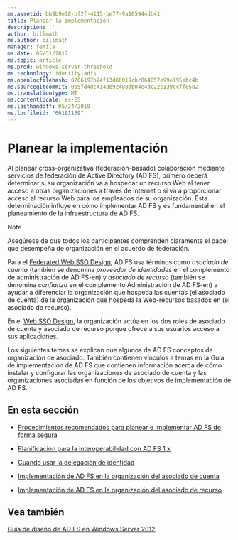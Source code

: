 ```yaml
---
ms.assetid: bb9b9e18-bf2f-4115-be77-9a165944db41
title: Planear la implementación
description: ''
author: billmath
ms.author: billmath
manager: femila
ms.date: 05/31/2017
ms.topic: article
ms.prod: windows-server-threshold
ms.technology: identity-adfs
ms.openlocfilehash: 0206197b24f13d80019cbc864057e99e195ebc4b
ms.sourcegitcommit: 0b5fd4dc4148b92480db04e4dc22e139dcff8582
ms.translationtype: MT
ms.contentlocale: es-ES
ms.lasthandoff: 05/24/2019
ms.locfileid: "66191139"
---
```

# <a name="planning-your-deployment"></a>Planear la implementación

Al planear cross\-organizativa \(federación\-basado\) colaboración mediante servicios de federación de Active Directory \(AD FS\), primero deberá determinar si su organización va a hospedar un recurso Web al tener acceso a otras organizaciones a través de Internet o si va a proporcionar acceso al recurso Web para los empleados de su organización. Esta determinación influye en cómo implementar AD FS y es fundamental en el planeamiento de la infraestructura de AD FS.  
  
> [!NOTE]  
> Asegúrese de que todos los participantes comprenden claramente el papel que desempeña de organización en el acuerdo de federación.  
  
Para el [Federated Web SSO Design](Federated-Web-SSO-Design.md), AD FS usa términos como *asociado de cuenta* \(también se denomina *proveedor de identidades* en el complemento de administración de AD FS\-en\) y *asociado de recurso* \(también se denomina *confianza* en el complemento Administración de AD FS\-en\) a ayudar a diferenciar la organización que hospeda las cuentas \(el asociado de cuenta\) de la organización que hospeda la Web\-recursos basados en \(el asociado de recurso\).  
  
En el [Web SSO Design](Web-SSO-Design.md), la organización actúa en los dos roles de asociado de cuenta y asociado de recurso porque ofrece a sus usuarios acceso a sus aplicaciones.  
  
Los siguientes temas se explican que algunos de AD FS conceptos de organización de asociado. También contienen vínculos a temas en la Guía de implementación de AD FS que contienen información acerca de cómo instalar y configurar las organizaciones de asociado de cuenta y las organizaciones asociadas en función de los objetivos de implementación de AD FS.  
  
## <a name="in-this-section"></a>En esta sección  
  
-   [Procedimientos recomendados para planear e implementar AD FS de forma segura](Best-Practices-for-Secure-Planning-and-Deployment-of-AD-FS.md)  
  
-   [Planificación para la interoperabilidad con AD FS 1.x](Planning-for-Interoperability-with-AD-FS-1.x.md)  
  
-   [Cuándo usar la delegación de identidad](When-to-Use-Identity-Delegation.md)  
  
-   [Implementación de AD FS en la organización del asociado de cuenta](Deploying-AD-FS-in-the-Account-Partner-Organization-2012.md)  
  
-   [Implementación de AD FS en la organización del asociado de recurso](Deploying-AD-FS-in-the-Resource-Partner-Organization-2012.md)  
  
## <a name="see-also"></a>Vea también
[Guía de diseño de AD FS en Windows Server 2012](AD-FS-Design-Guide-in-Windows-Server-2012.md)


